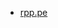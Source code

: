 * [rpp.pe](https://rpp.pe/peru/arequipa/arequipa-oleaje-anomalo-causa-destrozos-en-restaurantes-de-playa-de-mollendo-videos-noticia-1486872#:~:text=El%20oleaje%20an%C3%B3malo%20registrado%20hoy)
